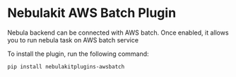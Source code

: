 # Nebulakit AWS Batch Plugin

Nebula backend can be connected with AWS batch. Once enabled, it allows you to run nebula task on AWS batch service

To install the plugin, run the following command:

```bash
pip install nebulakitplugins-awsbatch
```
